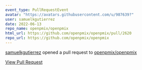 ```yaml
---
event_type: PullRequestEvent
avatar: "https://avatars.githubusercontent.com/u/987639?"
user: samuelkgutierrez
date: 2022-06-13
repo_name: openpmix/openpmix
html_url: https://github.com/openpmix/openpmix/pull/2620
repo_url: https://github.com/openpmix/openpmix
---
```


<a href='https://github.com/samuelkgutierrez' target='_blank'>samuelkgutierrez</a> opened a pull request to <a href='https://github.com/openpmix/openpmix' target='_blank'>openpmix/openpmix</a>

<a href='https://github.com/openpmix/openpmix/pull/2620' target='_blank'>View Pull Request</a>